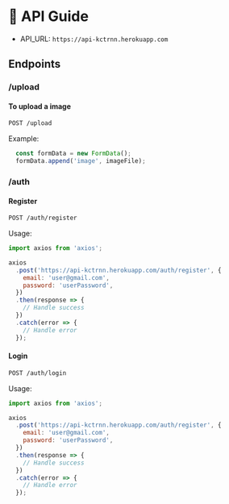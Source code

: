 # 🚀 API Guide
- API_URL: `https://api-kctrnn.herokuapp.com`

## Endpoints

### /upload
#### To upload a image

```sh
POST /upload
```

Example:
```js
  const formData = new FormData();
  formData.append('image', imageFile);
```


### /auth
#### Register
```sh
POST /auth/register
```

Usage:
```js
import axios from 'axios';

axios
  .post('https://api-kctrnn.herokuapp.com/auth/register', {
    email: 'user@gmail.com',
    password: 'userPassword',
  })
  .then(response => {
    // Handle success
  })
  .catch(error => {
    // Handle error
  });
```

#### Login
```sh
POST /auth/login
```

Usage:
```js
import axios from 'axios';

axios
  .post('https://api-kctrnn.herokuapp.com/auth/register', {
    email: 'user@gmail.com',
    password: 'userPassword',
  })
  .then(response => {
    // Handle success
  })
  .catch(error => {
    // Handle error
  });
```
